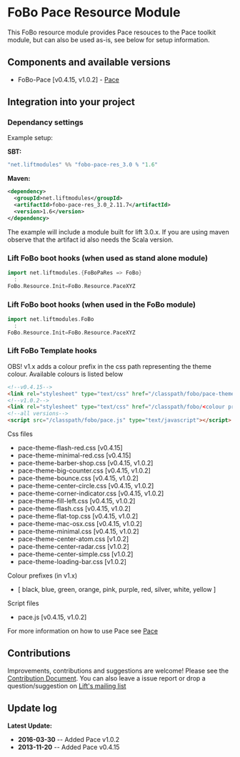 # FoBo Pace Resource Module

This FoBo resource module provides Pace resouces to the Pace toolkit module, 
but can also be used as-is, see below for setup information. 

## Components and available versions 

- FoBo-Pace [v0.4.15, v1.0.2] - [Pace](http://github.hubspot.com/pace/docs/welcome/) 

## Integration into your project 

### Dependancy settings

Example setup:

**SBT:**
```scala
"net.liftmodules" %% "fobo-pace-res_3.0 % "1.6"
```
**Maven:**
```xml
<dependency>
  <groupId>net.liftmodules</groupId>
  <artifactId>fobo-pace-res_3.0_2.11.7</artifactId>
  <version>1.6</version>
</dependency>
```
The example will include a module built for lift 3.0.x. 
If you are using maven observe that the artifact id also needs the Scala version.

### Lift FoBo boot hooks (when used as stand alone module)
```scala
import net.liftmodules.{FoBoPaRes => FoBo}
  :
FoBo.Resource.Init=FoBo.Resource.PaceXYZ    
```
### Lift FoBo boot hooks (when used in the FoBo module)
```scala
import net.liftmodules.FoBo 
  :
FoBo.Resource.Init=FoBo.Resource.PaceXYZ 
```
### Lift FoBo Template hooks

OBS! v1.x adds a colour prefix in the css path representing the theme colour. Available colours is listed below

```html
<!--v0.4.15-->
<link rel="stylesheet" type="text/css" href="/classpath/fobo/pace-theme-minimal.css">
<!--v1.0.2-->
<link rel="stylesheet" type="text/css" href="/classpath/fobo/<colour prefix>/pace-theme-minimal.css">
<!--all versions-->
<script src="/classpath/fobo/pace.js" type="text/javascript"></script>
```
Css files

- pace-theme-flash-red.css [v0.4.15]
- pace-theme-minimal-red.css [v0.4.15]
- pace-theme-barber-shop.css [v0.4.15, v1.0.2]
- pace-theme-big-counter.css [v0.4.15, v1.0.2]
- pace-theme-bounce.css [v0.4.15, v1.0.2]
- pace-theme-center-circle.css [v0.4.15, v1.0.2]
- pace-theme-corner-indicator.css [v0.4.15, v1.0.2]
- pace-theme-fill-left.css [v0.4.15, v1.0.2]
- pace-theme-flash.css [v0.4.15, v1.0.2]
- pace-theme-flat-top.css [v0.4.15, v1.0.2]
- pace-theme-mac-osx.css [v0.4.15, v1.0.2]
- pace-theme-minimal.css [v0.4.15, v1.0.2]
- pace-theme-center-atom.css [v1.0.2]
- pace-theme-center-radar.css [v1.0.2]
- pace-theme-center-simple.css [v1.0.2]
- pace-theme-loading-bar.css [v1.0.2]

Colour prefixes (in v1.x) 
- [ black, blue, green, orange, pink, purple, red, silver, white, yellow ] 
 
Script files

- pace.js [v0.4.15, v1.0.2]

For more information on how to use Pace see [Pace](http://github.hubspot.com/pace/docs/welcome/)

## Contributions

Improvements, contributions and suggestions are welcome! 
Please see the [Contribution Document](https://github.com/karma4u101/FoBo/blob/master/CONTRIBUTING.md). 
You can also leave a issue report or drop a question/suggestion on [Lift's mailing list](http://groups.google.com/group/liftweb/) 

## Update log

**Latest Update:**
- **2016-03-30** -- Added Pace v1.0.2
- **2013-11-20** -- Added Pace v0.4.15



